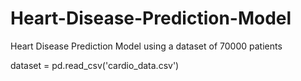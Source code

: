 # Heart-Disease-Prediction-Model
Heart Disease Prediction Model using a dataset of 70000 patients

dataset = pd.read_csv('cardio_data.csv')
